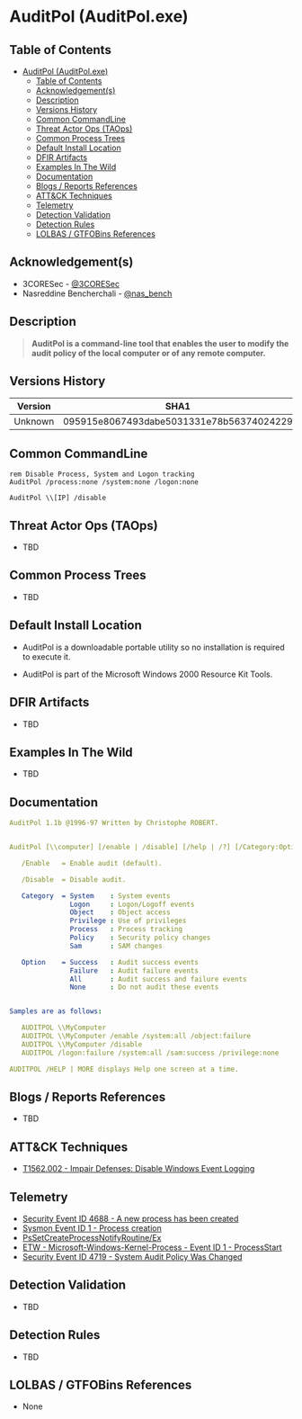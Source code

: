 # AuditPol (AuditPol.exe)

## Table of Contents

- [AuditPol (AuditPol.exe)](#auditpol-auditpolexe)
  - [Table of Contents](#table-of-contents)
  - [Acknowledgement(s)](#acknowledgements)
  - [Description](#description)
  - [Versions History](#versions-history)
  - [Common CommandLine](#common-commandline)
  - [Threat Actor Ops (TAOps)](#threat-actor-ops-taops)
  - [Common Process Trees](#common-process-trees)
  - [Default Install Location](#default-install-location)
  - [DFIR Artifacts](#dfir-artifacts)
  - [Examples In The Wild](#examples-in-the-wild)
  - [Documentation](#documentation)
  - [Blogs / Reports References](#blogs--reports-references)
  - [ATT&CK Techniques](#attck-techniques)
  - [Telemetry](#telemetry)
  - [Detection Validation](#detection-validation)
  - [Detection Rules](#detection-rules)
  - [LOLBAS / GTFOBins References](#lolbas--gtfobins-references)

## Acknowledgement(s)

- 3CORESec - [@3CORESec](https://twitter.com/3CORESec)
- Nasreddine Bencherchali - [@nas_bench](https://twitter.com/nas_bench)

## Description

> **AuditPol is a command-line tool that enables the user to modify the audit policy of the local computer or of any remote computer.**

## Versions History

| Version | SHA1                                     | VT                                                                                                                   |
|---------|------------------------------------------|----------------------------------------------------------------------------------------------------------------------|
| Unknown    | 095915e8067493dabe5031331e78b56374024229 | [LINK](https://www.virustotal.com/gui/file/fa575bd24b9a174315bb283c6b47a6c1289b7283b16e699b75e414fb43e8fbdd/details)                                                                                                             |

## Common CommandLine

```batch
rem Disable Process, System and Logon tracking
AuditPol /process:none /system:none /logon:none

AuditPol \\[IP] /disable
```

## Threat Actor Ops (TAOps)

- TBD

## Common Process Trees

- TBD

## Default Install Location

- AuditPol is a downloadable portable utility so no installation is required to execute it.

- AuditPol is part of the Microsoft Windows 2000 Resource Kit Tools.

## DFIR Artifacts

- TBD

## Examples In The Wild

- TBD

## Documentation

```yaml
AuditPol 1.1b @1996-97 Written by Christophe ROBERT.


AuditPol [\\computer] [/enable | /disable] [/help | /?] [/Category:Option] ...

   /Enable   = Enable audit (default).

   /Disable  = Disable audit.

   Category  = System    : System events
               Logon     : Logon/Logoff events
               Object    : Object access
               Privilege : Use of privileges
               Process   : Process tracking
               Policy    : Security policy changes
               Sam       : SAM changes

   Option    = Success   : Audit success events
               Failure   : Audit failure events
               All       : Audit success and failure events
               None      : Do not audit these events


Samples are as follows:

   AUDITPOL \\MyComputer
   AUDITPOL \\MyComputer /enable /system:all /object:failure
   AUDITPOL \\MyComputer /disable
   AUDITPOL /logon:failure /system:all /sam:success /privilege:none

AUDITPOL /HELP | MORE displays Help one screen at a time.
```

## Blogs / Reports References

- TBD

## ATT&CK Techniques

- [T1562.002 - Impair Defenses: Disable Windows Event Logging](https://attack.mitre.org/techniques/T1562/002/)

## Telemetry

- [Security Event ID 4688 - A new process has been created](https://www.ultimatewindowssecurity.com/securitylog/encyclopedia/event.aspx?eventID=4688)
- [Sysmon Event ID 1 - Process creation](https://www.ultimatewindowssecurity.com/securitylog/encyclopedia/event.aspx?eventid=90001)
- [PsSetCreateProcessNotifyRoutine/Ex](https://docs.microsoft.com/en-us/windows-hardware/drivers/ddi/ntddk/nf-ntddk-pssetcreateprocessnotifyroutineex)
- [ETW - Microsoft-Windows-Kernel-Process - Event ID 1 - ProcessStart](https://github.com/nasbench/EVTX-ETW-Resources)
- [Security Event ID 4719 - System Audit Policy Was Changed](https://www.ultimatewindowssecurity.com/securitylog/encyclopedia/event.aspx?eventID=4719)

## Detection Validation

- TBD

## Detection Rules

- TBD

## LOLBAS / GTFOBins References

- None
